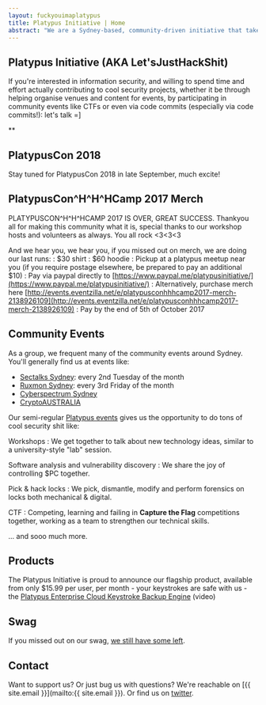 ```yaml
---
layout: fuckyouimaplatypus
title: Platypus Initiative | Home
abstract: "We are a Sydney-based, community-driven initiative that takes a hands-on approach in doing cool security stuff: we're less about debating the merits of the latest iteration of the PCI-PTS or whether a particular vulnerability should have a CVSS score of 6.75 or 6.77, and more about bringing together like-minded people to share ideas, work on cool information security projects and participate in community events together. Think of it as a casual infosec fight club of sorts: the only real rule is that you have to play."
---
```


## Platypus Initiative (AKA Let'sJustHackShit)

If you're interested in information security, and willing to spend time and effort actually contributing to cool security projects, whether it be through helping organise venues and content for events, by participating in community events like CTFs or even via code commits (especially via code commits!): let's talk =]

**

## PlatypusCon 2018

Stay tuned for PlatypusCon 2018 in late September, much excite!

## PlatypusCon^H^H^HCamp 2017 Merch

PLATYPUSCON^H^H^HCAMP 2017 IS OVER, GREAT SUCCESS. Thankyou all for making this community what it is, special thanks to our workshop hosts and volunteers as always. You all rock <3<3<3

And we hear you, we hear you, if you missed out on merch, we are doing our last runs:
: $30 shirt
: $60 hoodie
: Pickup at a platypus meetup near you (if you require postage elsewhere, be prepared to pay an additional $10)
: Pay via paypal directly to [https://www.paypal.me/platypusinitiative/](https://www.paypal.me/platypusinitiative/)
: Alternatively, purchase merch here [http://events.eventzilla.net/e/platypusconhhhcamp2017-merch-2138926109](http://events.eventzilla.net/e/platypusconhhhcamp2017-merch-2138926109)
: Pay by the end of 5th of October 2017


## Community Events

As a group, we frequent many of the community events around Sydney. You'll generally find us at events like:

- [Sectalks Sydney](https://www.meetup.com/en-AU/SecTalks/): every 2nd Tuesday of the month
- [Ruxmon Sydney](http://www.ruxmon.com/sydney/): every 3rd Friday of the month
- [Cyberspectrum Sydney](https://www.meetup.com/en-AU/sdr-sydney/)
- [CryptoAUSTRALIA](https://www.meetup.com/en-AU/CryptoAUSTRALIA-Digital-Self-Defence-Privacy/)

Our semi-regular [Platypus events](http://www.meetup.com/en-AU/OWASP-Sydney-Web-Application-Security-Group/) gives us the opportunity to do tons of cool security shit like:

Workshops
: We get together to talk about new technology ideas, similar to a university-style "lab" session.

Software analysis and vulnerability discovery
: We share the joy of controlling $PC together.

Pick & hack locks
: We pick, dismantle, modify and perform forensics on locks both mechanical & digital.

CTF
: Competing, learning and failing in **Capture the Flag** competitions together, working as a team to strengthen our technical skills.

... and sooo much more.

## Products
The Platypus Initiative is proud to announce our flagship product, available from only $15.99 per user, per month - your keystrokes are safe with us - the [Platypus Enterprise Cloud Keystroke Backup Engine](https://www.youtube.com/watch?v=F4hzFFWhyrE) (video)

## Swag

If you missed out on our swag,
[we still have some left](https://www.stickermule.com/user/1070711202/stickers).

## Contact

Want to support us? Or just bug us with questions? We're reachable on [{{ site.email }}](mailto:{{ site.email }}).
Or find us on [twitter](https://twitter.com/platypuspartay).
